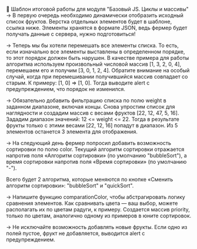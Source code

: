 🚀 Шаблон итоговой работы для модуля "Базовый JS. Циклы и массивы"
→ В первую очередь необходимо динамически отобразить исходный список фруктов. Верстка отдельных элементов будет в шаблоне, ссылка ниже. Элементы хранятся в формате JSON, ведь фермер будет получать данные с сервера, нужно подготовиться!

→ Теперь мы бы хотели перемешать все элементы списка. То есть, если изначально все элементы выставлены в определенном порядке, то этот порядок должен быть нарушен. В качестве примера для работы алгоритма используем произвольный числовой массив [1, 3, 2, 0, 4], перемешаем его и получим [3, 0, 1, 2, 4]. Обратите внимание на особый случай, когда при перемешивании получившийся массив совпадает со старым. К примеру: [1, 0] => [1, 0]. Тогда выводите alert с предупреждением, что порядок не изменился.

→ Обязательно добавить фильтрацию списка по полю weight в заданном диапазоне, включая концы. Снова упростим список для наглядности и создадим массив с весами фруктов [22, 12, 47, 5, 16]. Зададим диапазон значений: 12 <= weight <= 22. Тогда в результате фрукты только с этими весами [22, 12, 16] попадут в диапазон. Из 5 элементов останется 3 элемента для отображения.

→ На следующий день фермер попросил добавить возможность сортировки по полю color. Текущий алгоритм сортировки отражается напротив поля «Алгоритм сортировки» (по умолчанию "bubbleSort"), а время сортировки напротив поля «Время сортировки» (по умолчанию "-").

Всего будет 2 алгоритма, которые меняются по кнопке «Сменить алгоритм сортировки»: "bubbleSort" и "quickSort".

→ Напишите функцию comparationColor, чтобы абстрагировать логику сравнения элементов. Как сравнивать цвета — ваш выбор, можете располагать их по цветам радуги, к примеру. Создается массив priority, только по цветам, аналогично одному из примеров в юните сортировок.

→ Не исключайте возможность добавлять новые фрукты. Если одно из полей пустое, фрукт не добавляется, выводится alert с предупреждением.
